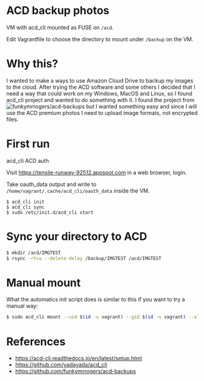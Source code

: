 # ACD backup photos

VM with acd_cli mounted as FUSE on `/acd`. 

Edit Vagrantfile to choose the directory to mount under `/backup` on the VM.

# Why this?

I wanted to make a ways to use Amazon Cloud Drive to backup my images to the cloud. After trying the ACD software and some others I decided that I need a way that could work on my Windows, MacOS and Linux, so I found acd_cli project and wanted to do something with it.
I found the project from ![funkymrrogers/acd-backups](https://github.com/funkymrrogers/acd-backups) but I wanted something easy and since I will use the ACD premium photos I need to upload image formats, not encrypted files.

# First run

acd_cli ACD auth

Visit https://tensile-runway-92512.appspot.com in a web browser, login.

Take oauth_data output and write to `/home/vagrant/.cache/acd_cli/oauth_data` inside the VM.

```
$ acd_cli init
$ acd_cli sync
$ sudo /etc/init.d/acd_cli start

```

# Sync your directory to ACD

```bash
$ mkdir /acd/IMGTEST
$ rsync -rtvu --delete-delay /backup/IMGTEST /acd/IMGTEST
```

# Manual mount

What the automatics init script does is similar to this if you want to try a manual way:

```bash
$ sudo acd_cli mount --uid $(id -u vagrant) --gid $(id -u vagrant) --allow-other /acd
```

# References

- <https://acd-cli.readthedocs.io/en/latest/setup.html>
- <https://github.com/yadayada/acd_cli>
- <https://github.com/funkymrrogers/acd-backups>

